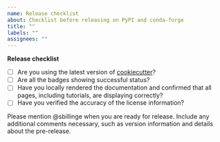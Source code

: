 ```yaml
---
name: Release checklist
about: Checklist before releasing on PyPI and conda-forge
title: ""
labels: ""
assignees: ""
---
```


**Release checklist**

- [ ] Are you using the latest version of [cookiecutter](https://github.com/Billingegroup/cookiecutter)?
- [ ] Are all the badges showing successful status?
- [ ] Have you locally rendered the documentation and confirmed that all pages, including tutorials, are displaying correctly?
- [ ] Have you verified the accuracy of the license information?

Please mention @sbillinge when you are ready for release. Include any additional comments necessary, such as version information and details about the pre-release.
